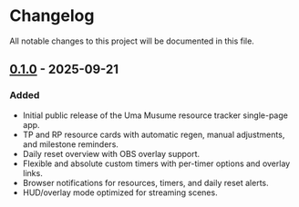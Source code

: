 # Changelog

All notable changes to this project will be documented in this file.

## [0.1.0] - 2025-09-21

### Added
- Initial public release of the Uma Musume resource tracker single-page app.
- TP and RP resource cards with automatic regen, manual adjustments, and milestone reminders.
- Daily reset overview with OBS overlay support.
- Flexible and absolute custom timers with per-timer options and overlay links.
- Browser notifications for resources, timers, and daily reset alerts.
- HUD/overlay mode optimized for streaming scenes.

[0.1.0]: https://github.com/<your-account>/Umamasume-Tracker/releases/tag/v0.1.0
